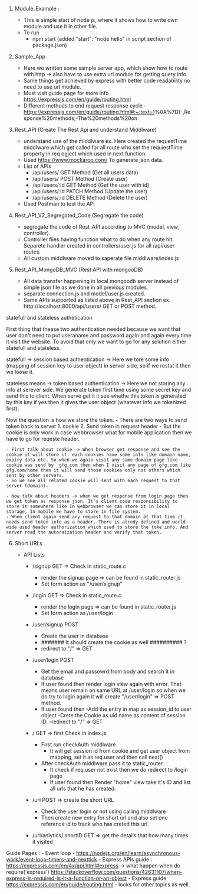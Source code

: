 1. Module_Example :
   - This is simple start of node js, where it shows how to write own module and use it in other file.
   - To run
       - npm start (added "start": "node hello" in script section of package.json)

2. Sample_App 
    - Here we written some sample server app, which show how to route with http -> also have to use extra url module for getting query info 
    - Same things get achieved by express with better code readability no need to use url module. 
    - Must visit guide page for more info https://expressjs.com/en/guide/routing.html
    - Different methods to end request response cycle - https://expressjs.com/en/guide/routing.html#:~:text=)%0A%7D)-,Response%20methods,-The%20methods%20on 

3. Rest_API (Create The Rest Api and understand Middlware)
    - understand use of the middlware ex. Here created the requestTime middlware which get called for all route who set the requiestTime property in req ogject which used in next function.
    - Used https://www.mockaroo.com/ To generate json data.
    - List of APIs 
        - /api/users/     GET Method  (Get all users data)
        - /api/users/     POST Method (Create user)
        - /api/users/:id   GET Method  (Get the user with id)
        - /api/users/:id   PATCH Method  (Update the user)
        - /api/users/:id   DELETE Method (Delete the user)
    - Used Postman to test the API 

4. Rest_API_V2_Segregated_Code (Segregate the code)
    - segregate the code of Rest_API according to MVC (model, view, controller).
    - Controller files having function what to do when any route hit. Separete handler created in controllers/user.js for all /api/user routes.
    - All custom middlware moved to saperate file middlware/index.js 

5. Rest_API_MongoDB_MVC (Rest API with mongooDB) 
    - All data transfer happening in local mongoodb server instead of simple json file as we done in all previous modules.
    - separate connection.js and model/user.js created.
    - Same APIs supported as listed above in Rest_API section ex. http://localhost:8000/api/users/   GET or POST method.
    


statefull and stateless authetication 

First thing that thease two authentication needed because we want that user don't need to put useraname and password again and again every time it visit the website. To avoid that only we want to go for any solution either statefull and stateless.

statefull -> session based authentication  -> Here we tore some info (mapping of session key to user object) in server side, so if we restat it then we loose it.

stateless means -> token based authentication -> Here we not storing any info at serever side. We generate token first time using some secret key and send this to client. When serve get it it see whethe this token is generated by this key if yes then it gives the user object (whatever info we tokenized first).


Now the question is how we store the token. 
    - There are two ways to send token back to server 1. cookie  2. Send token in request header
    - But the cookie is only work in case webbrowser what for mobile application then we have to go for reqeste header.
    
    - First talk about cookie -> When browser get response and see the cookie it will store it. each cookies have some info like domain name, expiry data etc. So when we again visit any same domain page like cookie was send by  gfg.com then when I visit any page of gfg.com like gfg.com/home then it will send those cookies only not others which sent by other servers.  
    - So we see all related cookie will sent with each request to that server (domain). 

    - Now talk about headers -> when we get response from login page then we get token as response json, It's client code responsibility to store it somewhere like In webbrowser we can store it in local storage, In mobile we have to store in file system. 
    - When client again send any request to that domain at that time it needs send token info as a header. There is alredy defined and world wide used header authorization which used to store the toke info. And server read the autoraization header and verify that token. 
    



6. Short URLs
    - API Lists 
    
        - /signup GET  => Check in static_route.c
            - render the signup page  => can be found in static_router.js 
            - Set form action as "/user/signup" 
        - /login GET  => Check in static_route.c
            - render the login page => can be found in static_router.js 
            - Set form action as /user/login

        - /user/signup POST 
            - Create the user in database  
            - ####### It should create the cookie as well ########## ? 
            - redirect to  "/" => GET   
        - /user/login POST
            - Get the email and passowrd from body and search it in database 
            - If user found then render login view again with error. That means user remain on same URL at /user/login so when we do try to login again it will create "/user/login" => POST method.
            - If user found then
                -Add the entry in map as session_id to user object
                -Crete the Cookie as uid name as content of session ID.
                -redirect to "/" => GET  


        - / GET  => first Check in index.js 
            - First run checkAuth middlware
                - It will get session id from cookie and get user object from mapping, set it as req.user and then call next()
            - After checkAuth middlware pass it to static_router
                - It check if req.user not exist then we do redirect to /login page 
                - If user found then Render "home" view take it's ID and list all urls that he has created. 

        - /url POST => create the short URL 
            - Check the user login or not using calling middlware
            - Then create new entry for short url and also set one reference id to track who has creted this url.
            
        - /url/anlytics/:shortID   GET => get the details that how many times it visited
    




Guide Pages :
    - Event loop - https://nodejs.org/en/learn/asynchronous-work/event-loop-timers-and-nexttick
    - Express APIs guide : https://expressjs.com/en/4x/api.html#express -> what happen when do require('express') https://stackoverflow.com/questions/42631107/when-express-is-required-is-it-a-function-or-an-object
    - Express guide https://expressjs.com/en/guide/routing.html - looks for other topics as well.
